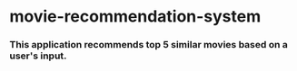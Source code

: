 # movie-recommendation-system

### This application recommends top 5 similar movies based on a user's input.
